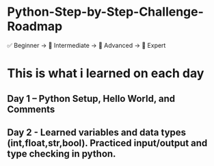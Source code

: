 # Python-Step-by-Step-Challenge-Roadmap
✅ Beginner → 🧠 Intermediate → 🚀 Advanced → 🧠 Expert

# This is what i learned on each day

## Day 1 – Python Setup, Hello World, and Comments
## Day 2 - Learned variables and data types (int,float,str,bool). Practiced input/output and type checking in python.
